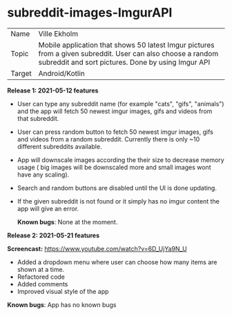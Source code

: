 # subreddit-images-ImgurAPI

|                  |                                                                                                                                                                                                                                                                            |
| ---------------- | -------------------------------------------------------------------------------------------------------------------------------------------------------------------------------------------------------------------------------------------------------------------------- |
| Name             | Ville Ekholm                                                                                                                                                                                                                                                              |
| Topic            | Mobile application that shows 50 latest Imgur pictures from a given subreddit. User can also choose a random subreddit and sort pictures. Done by using Imgur API |
| Target           | Android/Kotlin                                                                                                                                                                                                                                                              |

**Release 1: 2021-05-12 features**


  - User can type any subreddit name (for example "cats", "gifs", "animals") and the app will fetch 50 newest imgur images, gifs and videos from that subreddit.
  - User can press random button to fetch 50 newest imgur images, gifs and videos from a random subreddit. Currently there is only ~10 different subreddits available.
  - App will downscale images according the their size to decrease memory usage ( big images will be downscaled more and small images wont have any scaling).
  - Search and random buttons are disabled until the UI is done updating.
  - If the given subreddit is not found or it simply has no imgur content the app will give an error.

    **Known bugs**: None at the moment.

  
**Release 2: 2021-05-21 features**
  
  **Screencast:** https://www.youtube.com/watch?v=6D_UjYa9N_U
  - Added a dropdown menu where user can choose how many items are shown at a time.
  - Refactored code
  - Added comments
  - Improved visual style of the app

  **Known bugs**: App has no known bugs
